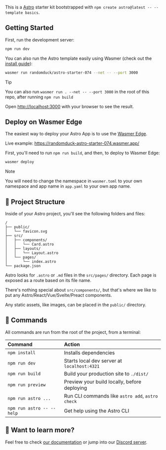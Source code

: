 This is a [Astro](https://nextjs.org/) starter kit bootstrapped with `npm create astro@latest -- --template basics`.

## Getting Started

First, run the development server:

```bash
npm run dev
```

You can also run the Astro template easily using Wasmer (check out the [install guide](https://docs.wasmer.io/install)):

```bash
wasmer run randomduck/astro-starter-074 --net -- --port 3000
```

> [!TIP]
> You can also run `wasmer run . --net -- --port 3000` in the root of this repo, after running `npm run build`


Open [http://localhost:3000](http://localhost:3000) with your browser to see the result.


## Deploy on Wasmer Edge

The easiest way to deploy your Astro App is to use the [Wasmer Edge](https://wasmer.io/products/edge).

Live example: https://randomduck-astro-starter-074.wasmer.app/

First, you'll need to run `npm run build`, and then, to deploy to Wasmer Edge:

```bash
wasmer deploy
```

> [!NOTE]
> You will need to change the namespace in `wasmer.toml` to your own namespace and app name in `app.yaml` to your own app name.

## 🚀 Project Structure

Inside of your Astro project, you'll see the following folders and files:

```text
/
├── public/
│   └── favicon.svg
├── src/
│   ├── components/
│   │   └── Card.astro
│   ├── layouts/
│   │   └── Layout.astro
│   └── pages/
│       └── index.astro
└── package.json
```

Astro looks for `.astro` or `.md` files in the `src/pages/` directory. Each page is exposed as a route based on its file name.

There's nothing special about `src/components/`, but that's where we like to put any Astro/React/Vue/Svelte/Preact components.

Any static assets, like images, can be placed in the `public/` directory.

## 🧞 Commands

All commands are run from the root of the project, from a terminal:

| Command                   | Action                                           |
| :------------------------ | :----------------------------------------------- |
| `npm install`             | Installs dependencies                            |
| `npm run dev`             | Starts local dev server at `localhost:4321`      |
| `npm run build`           | Build your production site to `./dist/`          |
| `npm run preview`         | Preview your build locally, before deploying     |
| `npm run astro ...`       | Run CLI commands like `astro add`, `astro check` |
| `npm run astro -- --help` | Get help using the Astro CLI                     |

## 👀 Want to learn more?

Feel free to check [our documentation](https://docs.astro.build) or jump into our [Discord server](https://astro.build/chat).
